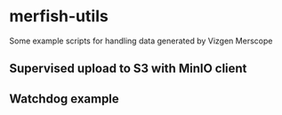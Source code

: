 # merfish-utils
Some example scripts for handling data generated by Vizgen Merscope

## Supervised upload to S3 with MinIO client

## Watchdog example
